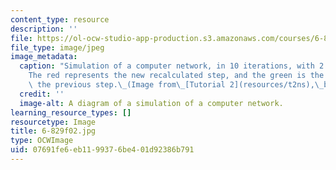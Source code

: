```yaml
---
content_type: resource
description: ''
file: https://ol-ocw-studio-app-production.s3.amazonaws.com/courses/6-829-computer-networks-fall-2002/07691fe6eb1199376be401d92386b791_6-829f02.jpg
file_type: image/jpeg
image_metadata:
  caption: "Simulation of a computer network, in 10 iterations, with 2.0 ms steps.\_\
    The red represents the new recalculated step, and the green is the trace from\
    \ the previous step.\_(Image from\_[Tutorial 2](resources/t2ns),\_by Hari Balakrishnan.)"
  credit: ''
  image-alt: A diagram of a simulation of a computer network.
learning_resource_types: []
resourcetype: Image
title: 6-829f02.jpg
type: OCWImage
uid: 07691fe6-eb11-9937-6be4-01d92386b791
---
```

